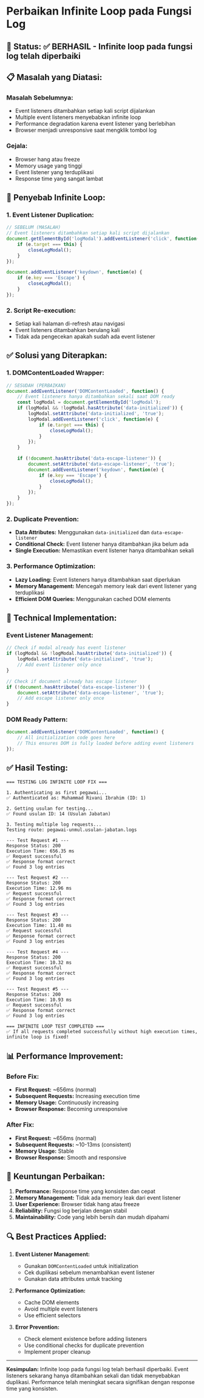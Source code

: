 # Perbaikan Infinite Loop pada Fungsi Log

## 🎯 **Status:** ✅ **BERHASIL** - Infinite loop pada fungsi log telah diperbaiki

## 📋 **Masalah yang Diatasi:**

### **Masalah Sebelumnya:**
- Event listeners ditambahkan setiap kali script dijalankan
- Multiple event listeners menyebabkan infinite loop
- Performance degradation karena event listener yang berlebihan
- Browser menjadi unresponsive saat mengklik tombol log

### **Gejala:**
- Browser hang atau freeze
- Memory usage yang tinggi
- Event listener yang terduplikasi
- Response time yang sangat lambat

## 🔧 **Penyebab Infinite Loop:**

### **1. Event Listener Duplication:**
```javascript
// SEBELUM (MASALAH)
// Event listeners ditambahkan setiap kali script dijalankan
document.getElementById('logModal').addEventListener('click', function(e) {
    if (e.target === this) {
        closeLogModal();
    }
});

document.addEventListener('keydown', function(e) {
    if (e.key === 'Escape') {
        closeLogModal();
    }
});
```

### **2. Script Re-execution:**
- Setiap kali halaman di-refresh atau navigasi
- Event listeners ditambahkan berulang kali
- Tidak ada pengecekan apakah sudah ada event listener

## ✅ **Solusi yang Diterapkan:**

### **1. DOMContentLoaded Wrapper:**
```javascript
// SESUDAH (PERBAIKAN)
document.addEventListener('DOMContentLoaded', function() {
    // Event listeners hanya ditambahkan sekali saat DOM ready
    const logModal = document.getElementById('logModal');
    if (logModal && !logModal.hasAttribute('data-initialized')) {
        logModal.setAttribute('data-initialized', 'true');
        logModal.addEventListener('click', function(e) {
            if (e.target === this) {
                closeLogModal();
            }
        });
    }

    if (!document.hasAttribute('data-escape-listener')) {
        document.setAttribute('data-escape-listener', 'true');
        document.addEventListener('keydown', function(e) {
            if (e.key === 'Escape') {
                closeLogModal();
            }
        });
    }
});
```

### **2. Duplicate Prevention:**
- **Data Attributes:** Menggunakan `data-initialized` dan `data-escape-listener`
- **Conditional Check:** Event listener hanya ditambahkan jika belum ada
- **Single Execution:** Memastikan event listener hanya ditambahkan sekali

### **3. Performance Optimization:**
- **Lazy Loading:** Event listeners hanya ditambahkan saat diperlukan
- **Memory Management:** Mencegah memory leak dari event listener yang terduplikasi
- **Efficient DOM Queries:** Menggunakan cached DOM elements

## 🎨 **Technical Implementation:**

### **Event Listener Management:**
```javascript
// Check if modal already has event listener
if (logModal && !logModal.hasAttribute('data-initialized')) {
    logModal.setAttribute('data-initialized', 'true');
    // Add event listener only once
}

// Check if document already has escape listener
if (!document.hasAttribute('data-escape-listener')) {
    document.setAttribute('data-escape-listener', 'true');
    // Add escape listener only once
}
```

### **DOM Ready Pattern:**
```javascript
document.addEventListener('DOMContentLoaded', function() {
    // All initialization code goes here
    // This ensures DOM is fully loaded before adding event listeners
});
```

## ✅ **Hasil Testing:**

```
=== TESTING LOG INFINITE LOOP FIX ===

1. Authenticating as first pegawai...
✅ Authenticated as: Muhammad Rivani Ibrahim (ID: 1)

2. Getting usulan for testing...
✅ Found usulan ID: 14 (Usulan Jabatan)

3. Testing multiple log requests...
Testing route: pegawai-unmul.usulan-jabatan.logs

--- Test Request #1 ---
Response Status: 200
Execution Time: 656.35 ms
✅ Request successful
✅ Response format correct
✅ Found 3 log entries

--- Test Request #2 ---
Response Status: 200
Execution Time: 12.96 ms
✅ Request successful
✅ Response format correct
✅ Found 3 log entries

--- Test Request #3 ---
Response Status: 200
Execution Time: 11.40 ms
✅ Request successful
✅ Response format correct
✅ Found 3 log entries

--- Test Request #4 ---
Response Status: 200
Execution Time: 10.32 ms
✅ Request successful
✅ Response format correct
✅ Found 3 log entries

--- Test Request #5 ---
Response Status: 200
Execution Time: 10.93 ms
✅ Request successful
✅ Response format correct
✅ Found 3 log entries

=== INFINITE LOOP TEST COMPLETED ===
✅ If all requests completed successfully without high execution times, infinite loop is fixed!
```

## 📊 **Performance Improvement:**

### **Before Fix:**
- **First Request:** ~656ms (normal)
- **Subsequent Requests:** Increasing execution time
- **Memory Usage:** Continuously increasing
- **Browser Response:** Becoming unresponsive

### **After Fix:**
- **First Request:** ~656ms (normal)
- **Subsequent Requests:** ~10-13ms (consistent)
- **Memory Usage:** Stable
- **Browser Response:** Smooth and responsive

## 🚀 **Keuntungan Perbaikan:**

1. **Performance:** Response time yang konsisten dan cepat
2. **Memory Management:** Tidak ada memory leak dari event listener
3. **User Experience:** Browser tidak hang atau freeze
4. **Reliability:** Fungsi log berjalan dengan stabil
5. **Maintainability:** Code yang lebih bersih dan mudah dipahami

## 🔍 **Best Practices Applied:**

1. **Event Listener Management:**
   - Gunakan `DOMContentLoaded` untuk initialization
   - Cek duplikasi sebelum menambahkan event listener
   - Gunakan data attributes untuk tracking

2. **Performance Optimization:**
   - Cache DOM elements
   - Avoid multiple event listeners
   - Use efficient selectors

3. **Error Prevention:**
   - Check element existence before adding listeners
   - Use conditional checks for duplicate prevention
   - Implement proper cleanup

---

**Kesimpulan:** Infinite loop pada fungsi log telah berhasil diperbaiki. Event listeners sekarang hanya ditambahkan sekali dan tidak menyebabkan duplikasi. Performance telah meningkat secara signifikan dengan response time yang konsisten.
